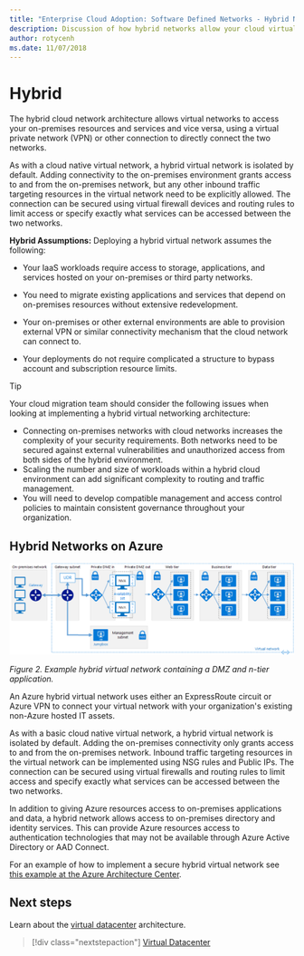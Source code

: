 ```yaml
---
title: "Enterprise Cloud Adoption: Software Defined Networks - Hybrid Network" 
description: Discussion of how hybrid networks allow your cloud virtual networks to connect to on-premises resources
author: rotycenh
ms.date: 11/07/2018
---
```


# Hybrid

The hybrid cloud network architecture allows virtual networks to access your
on-premises resources and services and vice versa, using a virtual private
network (VPN) or other connection to directly connect the two networks.

As with a cloud native virtual network, a hybrid virtual network is isolated by
default. Adding connectivity to the on-premises environment grants access to and
from the on-premises network, but any other inbound traffic targeting resources
in the virtual network need to be explicitly allowed. The connection can be
secured using virtual firewall devices and routing rules to limit access or
specify exactly what services can be accessed between the two networks.

**Hybrid Assumptions:** Deploying a hybrid virtual network assumes the following:

- Your IaaS workloads require access to storage, applications, and services hosted on your on-premises or third party networks.

- You need to migrate existing applications and services that depend on on-premises resources without extensive redevelopment.

- Your on-premises or other external environments are able to provision external VPN or similar connectivity mechanism that the cloud network can connect to.

- Your deployments do not require complicated a structure to bypass account and subscription resource limits.

> [!TIP]
> Your cloud migration team should consider the following issues when looking at implementing a hybrid virtual networking architecture:
> - Connecting on-premises networks with cloud networks increases the complexity of your security requirements. Both networks need to be secured against external vulnerabilities and unauthorized access from both sides of the hybrid environment.
> - Scaling the number and size of workloads within a hybrid cloud environment can add significant complexity to routing and traffic management.
> - You will need to develop compatible management and access control policies to maintain consistent governance throughout your organization.

## Hybrid Networks on Azure

![Example hybrid virtual network containing a DMZ and n-tier application](../../_images/infra-sdn-figure2.png)

*Figure 2. Example hybrid virtual network containing a DMZ and n-tier
application.*

An Azure hybrid virtual network uses either an ExpressRoute circuit or Azure VPN
to connect your virtual network with your organization's existing non-Azure
hosted IT assets.

As with a basic cloud native virtual network, a hybrid virtual network is
isolated by default. Adding the on-premises connectivity only grants access to
and from the on-premises network. Inbound traffic targeting resources in the
virtual network can be implemented using NSG rules and Public IPs. The
connection can be secured using virtual firewalls and routing rules to limit
access and specify exactly what services can be accessed between the two
networks.

In addition to giving Azure resources access to on-premises applications and
data, a hybrid network allows access to on-premises directory and identity
services. This can provide Azure resources access to authentication technologies
that may not be available through Azure Active Directory or AAD Connect.

For an example of how to implement a secure hybrid virtual network see [this
example at the Azure Architecture
Center](https://docs.microsoft.com/en-us/azure/architecture/reference-architectures/dmz/secure-vnet-hybrid).

## Next steps

Learn about the [virtual datacenter](virtual-datacenter.md) architecture.

> [!div class="nextstepaction"]
> [Virtual Datacenter](virtual-datacenter.md)